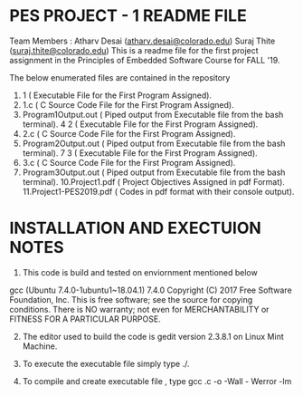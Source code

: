 # PES PROJECT - 1 README FILE 
  Team Members :  Atharv Desai (atharv.desai@colorado.edu)
                  Suraj Thite (suraj.thite@colorado.edu)
 This is a readme file for the first project assignment in the Principles of Embedded Software Course for FALL '19. 
 
 The below enumerated files are contained in the repository 
   
 1. 1 ( Executable File for the First Program Assigned).
 2. 1.c ( C Source Code File for the First Program Assigned). 
 3. Program1Output.out ( Piped output from Executable file from the bash terminal). 
 4  2 ( Executable File for the First Program Assigned).
 5. 2.c ( C Source Code File for the First Program Assigned). 
 6. Program2Output.out ( Piped output from Executable file from the bash terminal).
 7  3 ( Executable File for the First Program Assigned).
 8. 3.c ( C Source Code File for the First Program Assigned). 
 9. Program3Output.out ( Piped output from Executable file from the bash terminal).
 10.Project1.pdf ( Project Objectives Assigned  in pdf Format).
 11.Project1-PES2019.pdf ( Codes in pdf format with their console output).
 
# INSTALLATION AND EXECTUION NOTES 
  
1. This code is build and tested on enviornment mentioned below
  
gcc (Ubuntu 7.4.0-1ubuntu1~18.04.1) 7.4.0
Copyright (C) 2017 Free Software Foundation, Inc.
This is free software; see the source for copying conditions.  There is NO
warranty; not even for MERCHANTABILITY or FITNESS FOR A PARTICULAR PURPOSE.

2. The editor used to build the code is gedit version 2.3.8.1 on Linux Mint Machine. 
  
3. To execute the executable file simply type ./<filename>.
  
4. To compile and create executable file , type gcc <filename>.c -o <filename> -Wall - Werror -lm 
  
 


  
